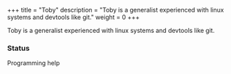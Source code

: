 +++
title = "Toby"
description = "Toby is a generalist experienced with linux systems and devtools like git."
weight = 0
+++

Toby is a generalist experienced with linux systems and devtools like git.

### Status

Programming help